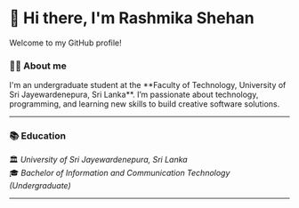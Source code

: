 # 👋 Hi there, I'm Rashmika Shehan

Welcome to my GitHub profile!  

<h3>👨‍💻 About me</h3>
I'm an undergraduate student at the **Faculty of Technology, University of Sri Jayewardenepura, Sri Lanka**. I’m passionate about technology, programming, and learning new skills to build creative software solutions.

---
<h3>📚 Education</h3>
🏛️ <i>University of Sri Jayewardenepura, Sri Lanka</i><br>
🎓 <i>Bachelor of Information and Communication Technology (Undergraduate)</i>

---
